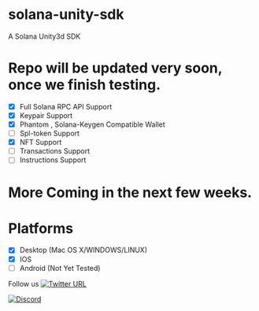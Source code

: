 # solana-unity-sdk
A Solana Unity3d SDK 

# Repo will be updated very soon, once we finish  testing.
- [x] Full Solana RPC API Support
- [x] Keypair Support
- [x] Phantom , Solana-Keygen Compatible Wallet
- [ ] Spl-token Support
- [x] NFT Support
- [ ] Transactions Support
- [ ] Instructions Support

# More Coming in the next few weeks.

# Platforms
- [X] Desktop (Mac OS X/WINDOWS/LINUX)
- [X] IOS
- [ ] Android (Not Yet Tested)

Follow us [![Twitter URL](https://img.shields.io/twitter/url/https/twitter.com/bukotsunikki.svg?style=social&label=Follow%20%40sol-crystal)](https://twitter.com/sol_crystal_io)

[![Discord](https://badgen.net/badge/icon/discord?icon=discord&label)](https://discord.gg/mnXrKea6TF)



